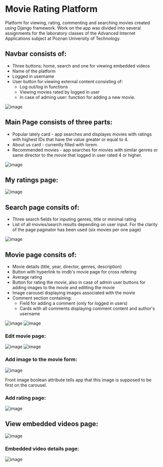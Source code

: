 # Movie Rating Platform
Platform for viewing, rating, commenting and searching movies created using Django framework. Work on the app was divided into several assignments for the laboratory classes of the Advanced Internet Applications subject at Poznan University of Technology.

## Navbar consists of:
- Three buttons: home, search and one for viewing embedded videos
- Name of the platform
- Logged in username
- User button for viewing external content consisting of:
  - Log out/log in functions
  - Viewing movies rated by logged in user
  - In case of adming user: function for adding a new movie.

![image](https://github.com/Kopczuch/Movie-Rating-Platform/assets/55816369/add820a0-df61-4431-8a97-42eb8995e89b)

## Main Page consists of three parts:
- Popular lately card - app searches and displayes movies with ratings with highest IDs that have the value greater or equal to 4.
- About us card - currently filled with lorem.
- Recommended movies - app searches for movies with similar genres or same director to the movie that logged in user rated 4 or higher.

![image](https://github.com/Kopczuch/Movie-Rating-Platform/assets/55816369/ce7f7d1e-48b1-4968-b5ca-f7469a28919e)

## My ratings page:
![image](https://github.com/Kopczuch/Movie-Rating-Platform/assets/55816369/496207d8-0b8b-4388-95f1-d4cb2f6151db)

## Search page consits of:
- Three search fields for inputing genres, title or minimal rating
- List of all movies/search results depending on user input. For the clarity of the page paginator has been used (six movies per one page)

![image](https://github.com/Kopczuch/Movie-Rating-Platform/assets/55816369/389c165e-33fb-405d-a462-58cf294a2f68)

## Movie page consits of:
- Movie details (title, year, director, genres, description)
- Button with hyperlink to imdb's movie page for cross refering
- Average rating
- Button for rating the movie, also in case of admin user buttons for adding images to the movie and editting the movie
- Image carousel displaying images associated with the movie
- Comment section containing:
  - Field for adding a comment (only for logged in users)
  - Cards with all comments displaying comment content and author's username

![image](https://github.com/Kopczuch/Movie-Rating-Platform/assets/55816369/592bfe08-8d9a-4df6-bbe8-f8fda17e7b91)
![image](https://github.com/Kopczuch/Movie-Rating-Platform/assets/55816369/c59d1df8-416f-463c-8bc9-e988336a25bd)

### Edit movie page:
![image](https://github.com/Kopczuch/Movie-Rating-Platform/assets/55816369/e037e5dd-0727-45e7-a108-66ddacc511e7)
![image](https://github.com/Kopczuch/Movie-Rating-Platform/assets/55816369/72bf120e-dcf5-44e0-90c7-d950891b7f8f)

### Add image to the movie form:
![image](https://github.com/Kopczuch/Movie-Rating-Platform/assets/55816369/ed09416e-1086-42ad-b9c1-36bce9094ca3)

Front image boolean attribute tells app that this image is supposed to be first on the carousel.

### Add rating page:
![image](https://github.com/Kopczuch/Movie-Rating-Platform/assets/55816369/81846a72-269d-4c18-a381-84dd2dc0e4b2)

## View embedded videos page:
![image](https://github.com/Kopczuch/Movie-Rating-Platform/assets/55816369/2e7b2611-8200-41e3-b44e-281bf4f4f28d)

### Embedded video details page:
![image](https://github.com/Kopczuch/Movie-Rating-Platform/assets/55816369/acaea877-6a31-41d4-bf93-c35ccaf6e93a)


